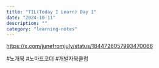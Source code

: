 ```yaml
---
title: "TIL(Today I Learn) Day 1"
date: "2024-10-11"
description: ""
category: "learning-notes"
---
```


https://x.com/junefromjuly/status/1844726057993470066

#노개북 #노마드코더 #개발자북클럽
